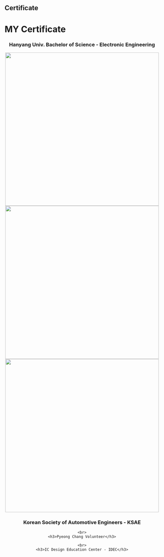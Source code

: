 ## Certificate
# MY Certificate

<div align="center">
    <h3>Hanyang Univ. Bachelor of Science - Electronic Engineering</h3>
    <img src="https://user-images.githubusercontent.com/69233428/157184931-0dcb67d4-d03d-4760-bad9-288030405d4d.png" width = "500" heigth = "730">
    <img src="https://user-images.githubusercontent.com/69233428/157184937-65860ab9-3d08-4382-bb26-e117b2caef16.png" width = "500" heigth = "730">
    <img src="https://user-images.githubusercontent.com/69233428/157184938-5d515c20-44fb-452f-9b2e-98b06949902c.png" width = "500" heigth = "730">
    <br>
    <h3>Korean Society of Automotive Engineers - KSAE</h3>

    <br>
    <h3>Pyeong Chang Volunteer</h3>

    <br>
    <h3>IC Design Education Center - IDEC</h3>

</div>
